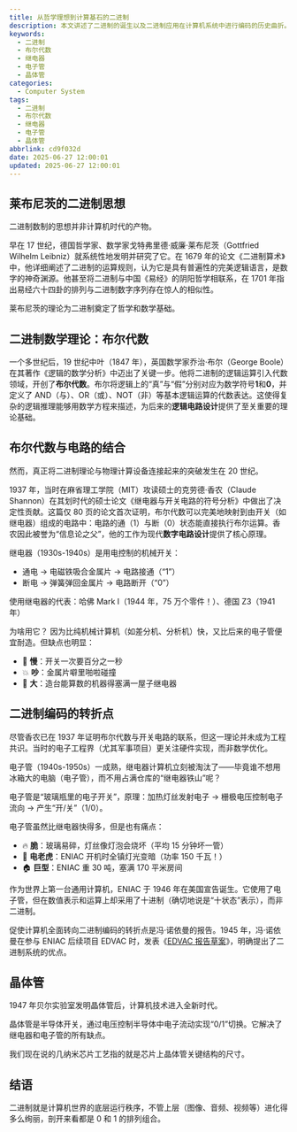 ```yaml
---
title: 从哲学理想到计算基石的二进制
description: 本文讲述了二进制的诞生以及二进制应用在计算机系统中进行编码的历史曲折。
keywords:
  - 二进制
  - 布尔代数
  - 继电器
  - 电子管
  - 晶体管
categories:
  - Computer System
tags:
  - 二进制
  - 布尔代数
  - 继电器
  - 电子管
  - 晶体管
abbrlink: cd9f032d
date: 2025-06-27 12:00:01
updated: 2025-06-27 12:00:01
---
```

## 莱布尼茨的二进制思想

二进制数制的思想并非计算机时代的产物。

早在 17 世纪，德国哲学家、数学家戈特弗里德·威廉·莱布尼茨（Gottfried Wilhelm Leibniz）就系统性地发明并研究了它。在 1679 年的论文《二进制算术》中，他详细阐述了二进制的运算规则，认为它是具有普遍性的完美逻辑语言，是数字的神奇渊源。他甚至将二进制与中国《易经》的阴阳哲学相联系，在 1701 年指出易经六十四卦的排列与二进制数字序列存在惊人的相似性。

莱布尼茨的理论为二进制奠定了哲学和数学基础。

## 二进制数学理论：布尔代数

一个多世纪后，19 世纪中叶（1847 年），英国数学家乔治·布尔（George Boole）在其著作《逻辑的数学分析》中迈出了关键一步。他将二进制的逻辑运算引入代数领域，开创了**布尔代数**。布尔将逻辑上的“真”与“假”分别对应为数学符号**1**和**0**，并定义了 AND（与）、OR（或）、NOT（非）等基本逻辑运算的代数表达。这使得复杂的逻辑推理能够用数学方程来描述，为后来的**逻辑电路设计**提供了至关重要的理论基础。

## 布尔代数与电路的结合

然而，真正将二进制理论与物理计算设备连接起来的突破发生在 20 世纪。

1937 年，当时在麻省理工学院（MIT）攻读硕士的克劳德·香农（Claude Shannon）在其划时代的硕士论文《继电器与开关电路的符号分析》中做出了决定性贡献。这篇仅 80 页的论文首次证明，布尔代数可以完美地映射到由开关（如继电器）组成的电路中：电路的通（1）与断（0）状态能直接执行布尔运算。香农因此被誉为“信息论之父”，他的工作为现代**数字电路设计**提供了核心原理。

继电器（1930s-1940s）是用电控制的机械开关：

- 通电 → 电磁铁吸合金属片 → 电路接通（“1”）
- 断电 → 弹簧弹回金属片 → 电路断开（“0”）

使用继电器的代表：哈佛 Mark I（1944 年，75 万个零件！）、德国 Z3（1941 年）

为啥用它？ 因为比纯机械计算机（如差分机、分析机）快，又比后来的电子管便宜耐造。但缺点也明显：

- 🐌 **慢**：开关一次要百分之一秒
- 💥 **吵**：金属片噼里啪啦碰撞
- 🌌 **大**：造台能算数的机器得塞满一屋子继电器

## 二进制编码的转折点

尽管香农已在 1937 年证明布尔代数与开关电路的联系，但这一理论并未成为工程共识。当时的电子工程界（尤其军事项目）更关注硬件实现，而非数学优化。

电子管（1940s-1950s）一成熟，继电器计算机立刻被淘汰了——毕竟谁不想用冰箱大的电脑（电子管），而不用占满仓库的“继电器铁山”呢？

电子管是“玻璃瓶里的电子开关”，原理：加热灯丝发射电子 → 栅极电压控制电子流向 → 产生“开/关”（1/0）。

电子管虽然比继电器快得多，但是也有痛点：

- 🔥 **脆**：玻璃易碎，灯丝像灯泡会烧坏（平均 15 分钟坏一管）
- 🔌 **电老虎**：ENIAC 开机时全镇灯光变暗（功率 150 千瓦！）
- 🏠 **巨型**：ENIAC 重 30 吨，塞满 170 平米房间

作为世界上第一台通用计算机，ENIAC 于 1946 年在美国宣告诞生。它使用了电子管，但在数值表示和运算上却采用了十进制（确切地说是“十状态”表示），而非二进制。 

促使计算机全面转向二进制编码的转折点是冯·诺依曼的报告。1945 年，冯·诺依曼在参与 ENIAC 后续项目 EDVAC 时，发表《[EDVAC 报告草案](http://edvac.foofun.cn/zh/)》，明确提出了二进制系统的优点。

## 晶体管

1947 年贝尔实验室发明晶体管后，计算机技术进入全新时代。

晶体管是半导体开关，通过电压控制半导体中电子流动实现“0/1”切换。它解决了继电器和电子管的所有缺点。

我们现在说的几纳米芯片工艺指的就是芯片上晶体管关键结构的尺寸。

## 结语

二进制就是计算机世界的底层运行秩序，不管上层（图像、音频、视频等）进化得多么绚丽，剖开来看都是 0 和 1 的排列组合。